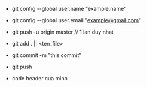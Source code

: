 - git config --global user.name "example.name"
- git config --global user.email "example@gmail.com"


- git push -u origin master
// 1 lan duy nhat

- git add . || <ten_file>
- git commit -m "this commit"
- git push

- code header cua minh 